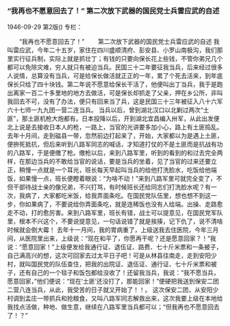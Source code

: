### “我再也不愿意回去了！”  第二次放下武器的国民党士兵雷应武的自述

1946-09-29
第2版()
专栏：

　　“我再也不愿意回去了！”
　　第二次放下武器的国民党士兵雷应武的自述
    我叫雷应武，今年二十五岁，家住在四川盛顺清府、彭安县、小罗山南极沟，我们那里实行征兵制，实际上就是抓壮丁；有钱的只要向保长花上些钱，不管你弟兄几个都可以免除灾难，穷人就只有被迫当兵。民国三十二年要征我当兵，后来经过很多人说情，总算没有当兵，可是给保长做活就正正的一年，累了个死去活来，到年底保长只给了四十块钱。第二年说不愿意给保长干活了，他便叫出丁当兵，我于是跑出离家一百二十多里地的地方去做活，可是保长却抓走了父亲，押在乡公所，非叫我回去不可，没有了办法，便只有回来当了兵，这是民国三十三年被征入八十六军六十七师一九九团一营二连当兵。
    当兵以后，曾到湖北汉口以北剿过两次“土匪”，那土匪机枪大炮都有。日本投降以后，开到湖北宜昌编入卅军，从此出发便北上说是去接收日本人的枪，一路上，当官的光讲要多加小心，路上有土匪捣乱。去年十月间，走到磁县一带，忽然前边打起来了，开始，大家都以为是遇上土匪，便拚死抵抗，但后来听到八路军同志的喊话，才知道打仗的不是土匪而是抗战有功的八路军，于是便缴了枪。缴枪以后，来到八路军里，听到的看到的和过去完全两样，在那边当兵的不敢给当官的说话，要是当兵的坐着，见了当官的过来还要立正，稍慢一点就是一个耳光，班长每天早起叫当兵的给他打洗脸水，吃饭给他端饭，如果慢一点，班长便瞪着眼说：“为啥不动！”来到八路军里可就完全变了，不但干部待战士亲的像兄弟，不兴打骂，有时候班长还给同志们打洗脸水呢？有一次，我病了，大家都吃米饭，给我弄面条吃。在国民党队伍里，想也想不到这一步，你如果病了，不要说给你弄面条吃，就是连稀饭也没有人给端。出操、走路愈走不动，打的愈厉害。来到八路军里，班长有错，战士可以提意见，在国民党军队里，根本不兴这个，不要说提意见，一句话说错了就是挨揍，记下仇了，说不清啥时候就会倒大霉！
    去年十一月间，我的胃病重了，上级送我去住医院，今年三月间，从医院里出来，上级说：“现在和平了，你愿再干呢？还是愿意回家？！”我说：“愿意回家！”上级便发给我通行证、退伍证、路费、七十斤米票和一条被子，自己满高兴的想，这次可回家去过太平日子吧！可是从林县往南走，走到安阳少村，就叫国民党的队伍查住，把我的出院证、退伍证、通行证、七十斤米票和被子，还有自己的一个毯子和饭包都给没收了！还留我当兵，我说：“我不愿当兵，愿意回家，”他们便说：“现在‘土匪’还没打了，那能回家！”便硬把我送到保安二团二营八连当兵，从此，我受苦的日子就又开始了！！。
    这次保安二团，从安阳少村调到盂庄一带抓兵和抢粮食，又叫八路军同志解救出来，这次我要上级在本地给我找点活做，种地、做生意，继续在八路军里当兵都可以；“但我再也不愿意回去了！？”
